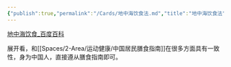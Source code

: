 ```yaml
---
{"publish":true,"permalink":"/Cards/地中海饮食法.md","title":"地中海饮食法","created":"2022-11-24","modified":"2023-03-14","published":"2025-07-29T23:04:09.857+08:00","cssclasses":""}
---
```



[地中海饮食\_百度百科](https://baike.baidu.com/item/%E5%9C%B0%E4%B8%AD%E6%B5%B7%E9%A5%AE%E9%A3%9F/6869031)

展开看，和[[Spaces/2-Area/运动健康/中国居民膳食指南]]在很多方面具有一致性，身为中国人，直接遵从膳食指南即可。